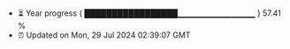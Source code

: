 - ⏳ Year progress { █████████████████▁▁▁▁▁▁▁▁▁▁▁▁▁ } 57.41 %
- ⏰ Updated on Mon, 29 Jul 2024 02:39:07 GMT

